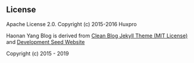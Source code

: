 ## License

Apache License 2.0.
Copyright (c) 2015-2016 Huxpro

Haonan Yang Blog is derived from [Clean Blog Jekyll Theme (MIT License)](https://github.com/BlackrockDigital/startbootstrap-clean-blog-jekyll/) and [Development Seed Website](https://developmentseed.org/)

Copyright (c) 2015 - 2019
